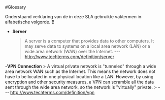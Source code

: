 #Glossary

Onderstaand verklaring van de in deze SLA gebruikte vaktermen in alfabetische volgorde.
B

- __Server__
	> A server is a computer that provides data to other computers. It may serve data to systems on a local area network (LAN) or a wide area network (WAN) over the Internet.
	> --- http://www.techterms.com/definition/server

-__VPN Connection__
	> A virtual private network is "tunneled" through a wide area network WAN such as the Internet. This means the network does not have to be located in one physical location like a LAN. However, by using encryption and other security measures, a VPN can scramble all the data sent through the wide area network, so the network is "virtually" private.
	> --- http://www.techterms.com/definition/vpn